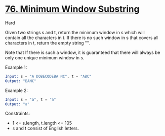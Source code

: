 # [76. Minimum Window Substring](https://leetcode.com/problems/minimum-window-substring/)

Hard

Given two strings s and t, return the minimum window in s which will contain all the characters in t. If there is no such window in s that covers all characters in t, return the empty string "".

Note that If there is such a window, it is guaranteed that there will always be only one unique minimum window in s.

Example 1:

```s
Input: s = "A DOBECODEBA NC", t = "ABC"
Output: "BANC"
```

Example 2:

```s
Input: s = "a", t = "a"
Output: "a"
```

Constraints:

- 1 <= s.length, t.length <= 105
- s and t consist of English letters.
